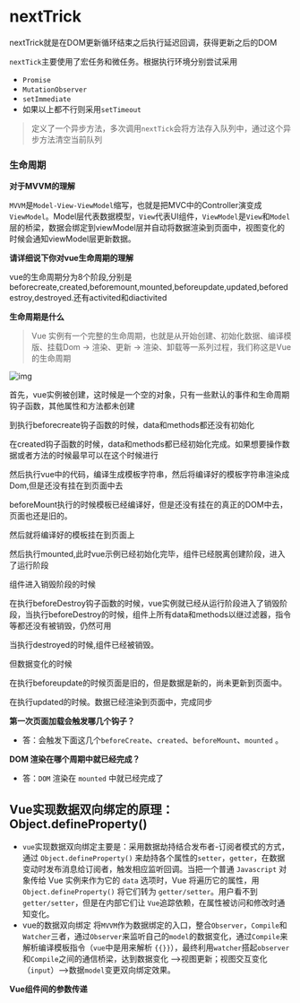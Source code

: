 

# **nextTrick**

nextTrick就是在DOM更新循环结束之后执行延迟回调，获得更新之后的DOM

`nextTick`主要使用了宏任务和微任务。根据执行环境分别尝试采用

- `Promise`
- `MutationObserver`
- `setImmediate`
- 如果以上都不行则采用`setTimeout`

> 定义了一个异步方法，多次调用`nextTick`会将方法存入队列中，通过这个异步方法清空当前队列

### 生命周期

**对于MVVM的理解**

`MVVM`是`Model-View-ViewModel`缩写，也就是把MVC中的Controller演变成`ViewModel`。Model层代表数据模型，`View`代表UI组件，`ViewModel`是`View`和`Model`层的桥梁，数据会绑定到viewModel层并自动将数据渲染到页面中，视图变化的时候会通知viewModel层更新数据。

**请详细说下你对vue生命周期的理解**

vue的生命周期分为8个阶段,分别是beforecreate,created,beforemount,mounted,beforeupdate,updated,beforedestroy,destroyed.还有activited和diactivited

**生命周期是什么**

> Vue 实例有一个完整的生命周期，也就是从开始创建、初始化数据、编译模版、挂载Dom -> 渲染、更新 -> 渲染、卸载等一系列过程，我们称这是Vue的生命周期

![img](D:\memo\JavaScript\img\61.png)

首先，vue实例被创建，这时候是一个空的对象，只有一些默认的事件和生命周期钩子函数，其他属性和方法都未创建

到执行beforecreate钩子函数的时候，data和methods都还没有初始化

在created钩子函数的时候，data和methods都已经初始化完成。如果想要操作数据或者方法的时候最早可以在这个时候进行

然后执行vue中的代码，编译生成模板字符串，然后将编译好的模板字符串渲染成Dom,但是还没有挂在到页面中去

beforeMount执行的时候模板已经编译好，但是还没有挂在的真正的DOM中去，页面也还是旧的。

然后就将编译好的模板挂在到页面上

然后执行mounted,此时vue示例已经初始化完毕，组件已经脱离创建阶段，进入了运行阶段

组件进入销毁阶段的时候

在执行beforeDestroy钩子函数的时候，vue实例就已经从运行阶段进入了销毁阶段，当执行beforeDestroy的时候，组件上所有data和methods以继过滤器，指令等都还没有被销毁，仍然可用

当执行destroyed的时候,组件已经被销毁。

但数据变化的时候

在执行beforeupdate的时候页面是旧的，但是数据是新的，尚未更新到页面中。

在执行updated的时候。数据已经渲染到页面中，完成同步

**第一次页面加载会触发哪几个钩子？**

- 答：会触发下面这几个`beforeCreate`、`created`、`beforeMount`、`mounted` 。

**DOM 渲染在哪个周期中就已经完成？**

- 答：`DOM` 渲染在 `mounted` 中就已经完成了

##  Vue实现数据双向绑定的原理：Object.defineProperty()



- `vue`实现数据双向绑定主要是：采用数据劫持结合发布者-订阅者模式的方式，通过 `Object.defineProperty()` 来劫持各个属性的`setter`，`getter`，在数据变动时发布消息给订阅者，触发相应监听回调。当把一个普通 `Javascript` 对象传给 Vue 实例来作为它的 `data` 选项时，Vue 将遍历它的属性，用 `Object.defineProperty()` 将它们转为 `getter/setter`。用户看不到 `getter/setter`，但是在内部它们让 `Vue`追踪依赖，在属性被访问和修改时通知变化。
- vue的数据双向绑定 将`MVVM`作为数据绑定的入口，整合`Observer`，`Compile`和`Watcher`三者，通过`Observer`来监听自己的`model`的数据变化，通过`Compile`来解析编译模板指令（`vue`中是用来解析 `{{}}`），最终利用`watcher`搭起`observer`和`Compile`之间的通信桥梁，达到数据变化 —>视图更新；视图交互变化（`input`）—>数据`model`变更双向绑定效果。

**Vue组件间的参数传递**